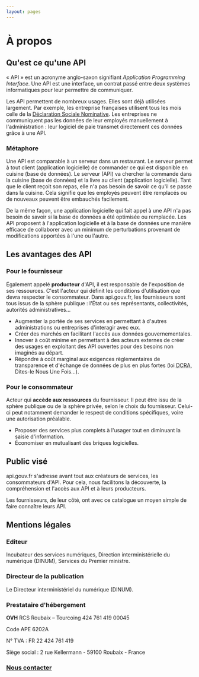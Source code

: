 ```yaml
---
layout: pages
---
```


# À propos

## Qu'est ce qu'une API

« API » est un acronyme anglo-saxon signifiant _Application Programming Interface_. Une API est une interface, un contrat passé entre deux systèmes informatiques pour leur permettre de communiquer.

Les API permettent de nombreux usages. Elles sont déjà utilisées largement. Par exemple, les entreprise françaises utilisent tous les mois celle de la [Déclaration Sociale Nominative](http://www.dsn-info.fr/api-dsn.htm). Les entreprises ne communiquent pas les données de leur employés manuellement à l'administration : leur logiciel de paie transmet directement ces données grâce à une API.

<div class="ui info message">
  <h3>Métaphore</h3>

  <p>Une API est comparable à un serveur dans un restaurant. Le serveur permet à tout client (application logicielle) de commander ce qui est disponible en cuisine (base de données). Le serveur (API) va chercher la commande dans la cuisine (base de données) et la livre au client (application logicielle). Tant que le client reçoit son repas, elle n'a pas besoin de savoir ce qu'il se passe dans la cuisine. Cela signifie que les employés peuvent être remplacés ou de nouveaux peuvent être embauchés facilement.</p>

  <p>De la même façon, une application logicielle qui fait appel à une API n'a pas besoin de savoir si la base de données a été optimisée ou remplacée. Les API proposent à l'application logicielle et à la base de données une manière efficace de collaborer avec un minimum de perturbations provenant de modifications apportées à l'une ou l'autre.</p>
</div>

## Les avantages des API

### Pour le fournisseur

<div class="ui info message">
  Également appelé <strong>producteur</strong> d'API, il est responsable de l'exposition de ses ressources. C'est l'acteur qui définit les conditions d'utilisation que devra respecter le consommateur. Dans api.gouv.fr, les fournisseurs sont tous issus de la sphère publique : l'État ou ses représentants, collectivités, autorités administratives…
</div>

  * Augmenter la portée de ses services en permettant à d'autres administrations ou entreprises d'interagir avec eux.
  * Créer des marchés en facilitant l'accès aux données gouvernementales.
  * Innover à coût minime en permettant à des acteurs externes de créer des usages en exploitant des API ouvertes pour des besoins non imaginés au départ.
  * Répondre à coût marginal aux exigences règlementaires de transparence et d'échange de données de plus en plus fortes (loi <abbr title="Droits des Citoyens dans leurs Relations avec les Administrations">DCRA</abbr>, Dites-le Nous Une Fois…).

### Pour le consommateur

<div class="ui info message">
  Acteur qui <strong>accède aux ressources</strong> du fournisseur. Il peut être issu de la sphère publique ou de la sphère privée, selon le choix du fournisseur. Celui-ci peut notamment demander le respect de conditions spécifiques, voire une autorisation préalable.
</div>

  * Proposer des services plus complets à l'usager tout en diminuant la saisie d'information.
  * Économiser en mutualisant des briques logicielles.

## Public visé

api.gouv.fr s'adresse avant tout aux créateurs de services, les consommateurs d'API. Pour cela, nous facilitons la découverte, la compréhension et l'accès aux API et à leurs producteurs.

Les fournisseurs, de leur côté, ont avec ce catalogue un moyen simple de faire connaître leurs API.

## Mentions légales

### Editeur

Incubateur des services numériques, Direction interministérielle du numérique (DINUM), Services du Premier ministre.

### Directeur de la publication

Le Directeur interministériel du numérique (DINUM).

### Prestataire d'hébergement

**OVH**
RCS Roubaix – Tourcoing 424 761 419 00045

Code APE 6202A

N° TVA : FR 22 424 761 419

Siège social : 2 rue Kellermann - 59100 Roubaix - France

### <a href='/contact' title='Nous contacter'>Nous contacter</a>
